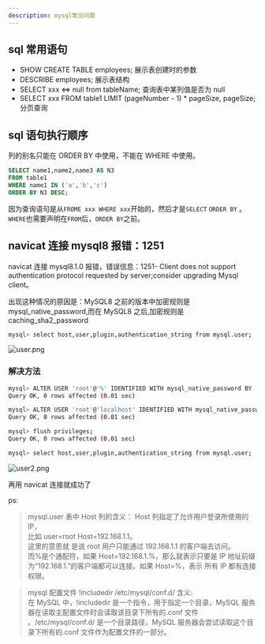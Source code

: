 ```yaml
---
description: mysql常见问题
---
```


## sql 常用语句

- SHOW CREATE TABLE employees; 展示表创建时的参数
- DESCRIBE employees; 展示表结构
- SELECT xxx <=> null from tableName; 查询表中某列值是否为 null
- SELECT xxx FROM table1 LIMIT (pageNumber - 1) * pageSize, pageSize; 分页查询

## sql 语句执行顺序

列的别名只能在 ORDER BY 中使用，不能在 WHERE 中使用。

```sql
SELECT name1,name2,name3 AS N3
FROM table1
WHERE name1 IN ('a','b','c')
ORDER BY N3 DESC;
```

因为查询语句是从`FROME xxx WHERE xxx`开始的，然后才是`SELECT` `ORDER BY` 。  
`WHERE`也需要声明在`FROM`后，`ORDER BY`之前。

## navicat 连接 mysql8 报错：1251

navicat 连接 mysql8.1.0 报错，错误信息：1251- Client does not support authentication protocol requested by
server;consider upgrading Mysql client。

出现这种情况的原因是：MySQL8 之前的版本中加密规则是 mysql_native_password,而在 MySQL8 之后,加密规则是
caching_sha2_password

```bash
mysql> select host,user,plugin,authentication_string from mysql.user;
```

![user.png](https://s2.loli.net/2024/06/14/ubEySP82jQIqwpf.png)

### 解决方法

```bash
mysql> ALTER USER 'root'@'%' IDENTIFIED WITH mysql_native_password BY '123456';
Query OK, 0 rows affected (0.01 sec)

mysql> ALTER USER 'root'@'localhost' IDENTIFIED WITH mysql_native_password BY '123456';
Query OK, 0 rows affected (0.01 sec)

mysql> flush privileges;
Query OK, 0 rows affected (0.01 sec)

mysql> select host,user,plugin,authentication_string from mysql.user;
```

![user2.png](https://s2.loli.net/2024/06/14/o21MUXNSgs8TqGW.png)

再用 navicat 连接就成功了

ps:

> mysql.user 表中 Host 列的含义： Host 列指定了允许用户登录所使用的 IP，  
> 比如 user=root Host=192.168.1.1。  
> 这里的意思就 是说 root 用户只能通过 192.168.1.1 的客户端去访问。  
> 而%是个通配符，如果 Host=192.168.1.%，那么就表示只要是 IP 地址前缀为“192.168.1.”的客户端都可以连接。如果 Host=%，表示
> 所有 IP 都有连接权限。

> mysql 配置文件 !includedir /etc/mysql/conf.d/ 含义:  
> 在 MySQL 中，!includedir 是一个指令，用于指定一个目录，MySQL 服务器在读取主配置文件时会读取该目录下所有的.conf 文件
> 。/etc/mysql/conf.d/ 是一个目录路径，MySQL 服务器会尝试读取这个目录下所有的.conf 文件作为配置文件的一部分。
